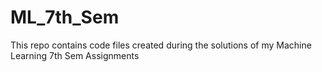 # ML_7th_Sem
This repo contains code files created during the solutions of my Machine Learning 7th Sem Assignments
